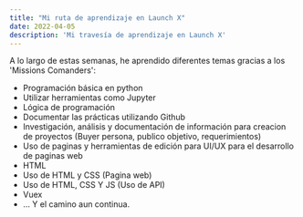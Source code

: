 ```yaml
---
title: "Mi ruta de aprendizaje en Launch X"
date: 2022-04-05
description: 'Mi travesía de aprendizaje en Launch X'
---
```


A lo largo de estas semanas, he aprendido diferentes temas gracias a los 'Missions Comanders':

- Programación básica en python
- Utilizar herramientas como Jupyter
- Lógica de programación
- Documentar las prácticas utilizando Github 
- Investigación, análisis y documentación de información para creacion de proyectos (Buyer persona, publico objetivo, requerimientos)
- Uso de paginas y herramientas de edición para UI/UX para el desarrollo de paginas web
- HTML 
- Uso de HTML y CSS (Pagina web)
- Uso de  HTML, CSS Y JS (Uso de API)
- Vuex
- ... Y el camino aun continua.

